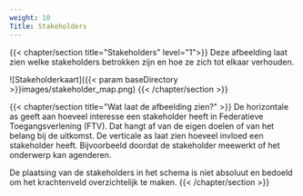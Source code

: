 ```yaml
---
weight: 10
Title: Stakeholders
---
```

{{< chapter/section title="Stakeholders" level="1">}}
Deze afbeelding laat zien welke stakeholders betrokken zijn en hoe ze zich tot elkaar verhouden.

![Stakeholderkaart]({{< param baseDirectory >}}images/stakeholder_map.png)
{{< /chapter/section >}}

{{< chapter/section title="Wat laat de afbeelding zien?" >}}
De horizontale as geeft aan hoeveel interesse een stakeholder heeft in Federatieve Toegangsverlening (FTV). Dat hangt af van de eigen doelen of van het belang bij de uitkomst.
De verticale as laat zien hoeveel invloed een stakeholder heeft. Bijvoorbeeld doordat de stakeholder meewerkt of het onderwerp kan agenderen. 

De plaatsing van de stakeholders in het schema is niet absoluut en bedoeld om het krachtenveld overzichtelijk te maken.
{{< /chapter/section >}}
